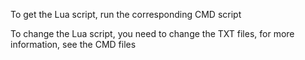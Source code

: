 To get the Lua script, run the corresponding CMD script

To change the Lua script, you need to change the TXT files, for more information, see the CMD files
